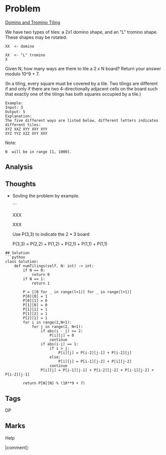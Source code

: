 # Problem

[Domino and Tromino Tiling](https://leetcode.com/problems/domino-and-tromino-tiling)

We have two types of tiles: a 2x1 domino shape, and an "L" tromino shape. These shapes may be rotated.

```text
XX  <- domino

XX  <- "L" tromino
X
```

Given N, how many ways are there to tile a 2 x N board? Return your answer modulo 10^9 + 7.

\(In a tiling, every square must be covered by a tile. Two tilings are different if and only if there are two 4-directionally adjacent cells on the board such that exactly one of the tilings has both squares occupied by a tile.\)

```text
Example:
Input: 3
Output: 5
Explanation: 
The five different ways are listed below, different letters indicates different tiles:
XYZ XXZ XYY XXY XYY
XYZ YYZ XZZ XYY XXY
```

Note:

```text
N  will be in range [1, 1000].
```

## Analysis

## Thoughts

* Sovling the problem by example.

  \`\`\`

  XXX

  XXX

  Use P\(3,3\) to indicate the 2 \* 3 board 

  P\(3,3\) = P\(2,2\) + P\(1,2\) + P\(2,1\) + P\(1,1\) + P\(1,1\)

```text
## Solution
```python
class Solution:
    def numTilings(self, N: int) -> int:
        if N == 0:
            return 0
        if N == 1:
            return 1

        P = [[0 for _ in range(l+1)] for _ in range(l+1)]
        P[0][0] = 1
        P[0][1] = 0
        P[1][0] = 0
        P[1][1] = 1
        P[1][2] = 1
        P[2][1] = 1
        for i in range(2,N+1):
            for j in range(2, N+1):
                if abs(i - j) >= 2:
                    P[i][j] = 0
                    continue
                if abs(i-j) == 1:
                    if i > j:
                        P[i][j] = P[i-2][j-1] + P[i-2][j]
                    else:
                        P[i][j] = P[i-1][j-2] + P[i][j-2]
                    continue
                P[i][j] = P[i-1][j-1] + P[i-2][j-2] + P[i-1][j-2] + P[i-2][j-1]

        return P[N][N] % (10**9 + 7)
```

## Tags

DP

## Marks

Help

\[comment\]: 

